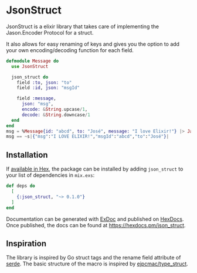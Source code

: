 # JsonStruct

<!-- @moduledoc -->

JsonStruct is a elixir library that takes care of implementing the Jason.Encoder Protocol for a
struct.

It also allows for easy renaming of keys and gives you the option to add your own
encoding/decoding function for each field.

```elixir
defmodule Message do
  use JsonStruct

  json_struct do
    field :to, json: "to"
    field :id, json: "msgId"

    field :message,
      json: "msg",
      encode: &String.upcase/1,
      decode: &String.downcase/1
  end
end
msg = %Message{id: "abcd", to: "José", message: "I love Elixir!"} |> Jason.encode!()
msg == ~s|{"msg":"I LOVE ELIXIR!","msgId":"abcd","to":"José"}|
```

## Installation

If [available in Hex](https://hex.pm/docs/publish), the package can be installed
by adding `json_struct` to your list of dependencies in `mix.exs`:

```elixir
def deps do
  [
    {:json_struct, "~> 0.1.0"}
  ]
end
```

Documentation can be generated with [ExDoc](https://github.com/elixir-lang/ex_doc)
and published on [HexDocs](https://hexdocs.pm). Once published, the docs can
be found at <https://hexdocs.pm/json_struct>.

## Inspiration

The library is inspired by Go struct tags and the rename field attribute of [serde](https://github.com/serde-rs/serde).
The basic structure of the macro is inspired by [ejpcmac/type_struct](https://github.com/ejpcmac/typed_struct).
